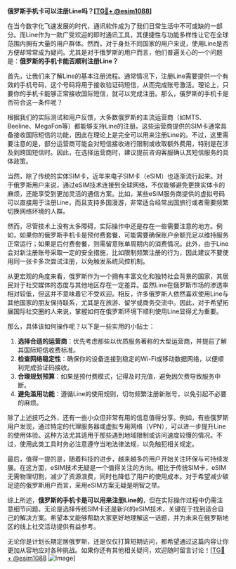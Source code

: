 **俄罗斯手机卡可以注册Line吗？[[TG💪+ @esim1088](https://t.me/s/esim1088)]**

在当今数字化飞速发展的时代，通讯软件成为了我们日常生活中不可或缺的一部分。而Line作为一款广受欢迎的即时通讯工具，其便捷性与功能多样性让它在全球范围内拥有大量的用户群体。然而，对于身处不同国家的用户来说，使用Line是否方便却常常成为疑问。尤其是对于俄罗斯的用户而言，他们普遍关心的一个问题是：**俄罗斯的手机卡能否顺利注册Line？**

首先，让我们来了解Line的基本注册流程。通常情况下，注册Line需要提供一个有效的手机号码，这个号码将用于接收验证码短信，从而完成账号激活。理论上，只要你的手机卡能够正常接收国际短信，就可以完成注册。那么，俄罗斯的手机卡是否符合这一条件呢？

根据我们的实际测试和用户反馈，大多数俄罗斯的主流运营商（如MTS、Beeline、MegaFon等）都能够支持Line的注册。这些运营商提供的SIM卡通常具备接收国际短信的功能，因此在理论上是完全可以用来注册Line的。不过，这里需要注意的是，部分运营商可能会对短信接收进行限制或收取额外费用，特别是在涉及到跨国短信时。因此，在选择运营商时，建议提前咨询客服确认其短信服务的具体政策。

当然，除了传统的实体SIM卡，近年来电子SIM卡（eSIM）也逐渐流行起来。对于俄罗斯用户来说，通过eSIM技术连接到全球网络，不仅能够避免更换实体卡的麻烦，还能享受到更加灵活的通信方案。比如，某些eSIM服务商提供的虚拟号码可以直接用于注册Line，而且支持多国漫游，非常适合经常出国旅行或者需要频繁切换网络环境的人群。

然而，尽管技术上没有太多障碍，实际操作中还是存在一些需要注意的地方。例如，如果你的俄罗斯手机卡是预付费套餐，可能需要确保账户余额充足以维持服务正常运行；如果是后付费套餐，则需留意账单周期内的消费情况。此外，由于Line会对新注册账号采取一定的安全措施，比如限制频繁注册的行为，因此建议不要使用同一张卡多次尝试注册，以免触发系统风控机制。

从更宏观的角度来看，俄罗斯作为一个拥有丰富文化和独特社会背景的国家，其居民对于社交媒体的态度与其他地区存在一定差异。虽然Line在俄罗斯市场的渗透率相对较低，但这并不意味着它不受欢迎。相反，许多俄罗斯人依然喜欢使用Line与其他国家的朋友保持联系，尤其是在旅游、留学或商务交流中。因此，对于希望拓展国际社交圈的人来说，掌握如何在俄罗斯环境下顺利使用Line显得尤为重要。

那么，具体该如何操作呢？以下是一些实用的小贴士：

1. **选择合适的运营商**：优先考虑那些以优质服务著称的大型运营商，并提前了解其国际短信收费标准。
2. **检查网络稳定性**：确保你的设备连接到稳定的Wi-Fi或移动数据网络，以便顺利完成验证码接收。
3. **合理规划预算**：如果是预付费模式，记得及时充值，避免因欠费导致服务中断。
4. **避免滥用功能**：遵循Line的使用规则，切勿频繁注册新账号，以免引起不必要的麻烦。

除了上述技巧之外，还有一些小众但非常有用的信息值得分享。例如，有些俄罗斯用户发现，通过特定的代理服务器或虚拟专用网络（VPN），可以进一步提升Line的使用体验。这种方法尤其适用于那些遇到地域限制或访问速度较慢的情况。不过，使用此类工具时务必注意遵守当地法律法规，以免触犯相关规定。

最后，值得一提的是，随着科技的进步，越来越多的用户开始关注环保与可持续发展。在这方面，eSIM技术无疑是一个值得关注的方向。相比于传统SIM卡，eSIM无需物理切割，减少了资源浪费，同时也降低了用户的使用成本。对于希望减少碳足迹的俄罗斯用户而言，采用eSIM方案无疑是明智之举。

综上所述，**俄罗斯的手机卡是可以用来注册Line的**，但在实际操作过程中仍需注意细节问题。无论是选择传统SIM卡还是新兴的eSIM技术，关键在于找到适合自己的解决方案。希望本文能够帮助大家更好地理解这一话题，并为未来在俄罗斯地区的线上社交活动提供有益参考。

无论你是计划长期定居俄罗斯，还是仅仅打算短期访问，都希望通过这篇内容让你更加从容地应对各种挑战。如果你还有其他相关疑问，欢迎随时留言讨论！[[TG💪+ @esim1088](https://t.me/s/esim1088) ![Image](https://i.postimg.cc/4NQfJmqS/Snipaste-2025-05-13-00-14-12.png)]